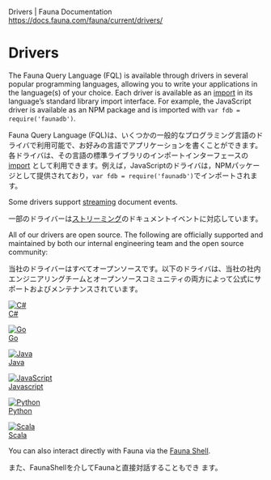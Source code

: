 Drivers | Fauna Documentation
https://docs.fauna.com/fauna/current/drivers/

# Drivers

The Fauna Query Language (FQL) is available through drivers in several popular programming languages, allowing you to write your applications in the language(s) of your choice. Each driver is available as an [import](https://docs.fauna.com/fauna/current/drivers/imports) in its language’s standard library import interface. For example, the JavaScript driver is available as an NPM package and is imported with `var fdb = require('faunadb')`.

Fauna Query Language (FQL)は、いくつかの一般的なプログラミング言語のドライバで利用可能で、お好みの言語でアプリケーションを書くことができます。各ドライバは、その言語の標準ライブラリのインポートインターフェースの [import](https://docs.fauna.com/fauna/current/drivers/imports) として利用できます。例えば，JavaScriptのドライバは，NPMパッケージとして提供されており，`var fdb = require('faunadb')`でインポートされます。

Some drivers support [streaming](https://docs.fauna.com/fauna/current/drivers/streaming) document events.

一部のドライバーは[ストリーミング](https://docs.fauna.com/fauna/current/drivers/streaming)のドキュメントイベントに対応しています。

All of our drivers are open source. The following are officially supported and maintained by both our internal engineering team and the open source community:

当社のドライバーはすべてオープンソースです。以下のドライバは、当社の社内エンジニアリングチームとオープンソースコミュニティの両方によって公式にサポートおよびメンテナンスされています。

[![C#](https://docs.fauna.com/fauna/current/drivers//_images/csharp.png)](https://docs.fauna.com/fauna/current/drivers/csharp)  
[C#](https://docs.fauna.com/fauna/current/drivers/csharp)

[![Go](https://docs.fauna.com/fauna/current/drivers//_images/golang.png)](https://docs.fauna.com/fauna/current/drivers/go)  
[Go](https://docs.fauna.com/fauna/current/drivers/go)

[![Java](https://docs.fauna.com/fauna/current/drivers//_images/java.svg)](https://docs.fauna.com/fauna/current/drivers/jvm)  
[Java](https://docs.fauna.com/fauna/current/drivers/jvm)

[![JavaScript](https://docs.fauna.com/fauna/current/drivers//_images/javascript.png)](https://docs.fauna.com/fauna/current/drivers/javascript)  
[Javascript](https://docs.fauna.com/fauna/current/drivers/javascript)

[![Python](https://docs.fauna.com/fauna/current/drivers//_images/python.png)](https://docs.fauna.com/fauna/current/drivers/python)  
[Python](https://docs.fauna.com/fauna/current/drivers/python)

[![Scala](https://docs.fauna.com/fauna/current/drivers//_images/scala.svg)](https://docs.fauna.com/fauna/current/drivers/jvm)  
[Scala](https://docs.fauna.com/fauna/current/drivers/jvm)

You can also interact directly with Fauna via the [Fauna Shell](https://docs.fauna.com/fauna/current/start/).

また、FaunaShellを介してFaunaと直接対話することもでき ます。

